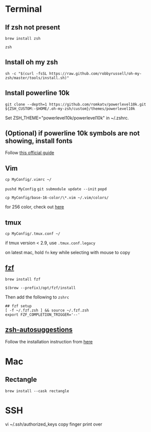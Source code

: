# Terminal

## If zsh not present
`brew install zsh`

`zsh`

## Install oh my zsh
`sh -c "$(curl -fsSL https://raw.github.com/robbyrussell/oh-my-zsh/master/tools/install.sh)"`

## Install powerline 10k
`git clone --depth=1 https://github.com/romkatv/powerlevel10k.git ${ZSH_CUSTOM:-$HOME/.oh-my-zsh/custom}/themes/powerlevel10k`

Set ZSH_THEME="powerlevel10k/powerlevel10k" in ~/.zshrc.

## (Optional) if powerline 10k symbols are not showing, install fonts
Follow [this official guide](https://github.com/romkatv/powerlevel10k#fonts)

## Vim
`cp MyConfig/.vimrc ~/`

`pushd MyConfig`
`git submodule update --init`
`popd`

`cp MyConfig/base-16-color/\*.vim ~/.vim/colors/`

for 256 color, check out [here](https://github.com/chriskempson/vim-tomorrow-theme/tree/master/colors)

## tmux
`cp MyConfig/.tmux.conf ~/`

if tmux version < 2.9, use `.tmux.conf.legacy`

on latest mac, hold `fn` key while selecting with mouse to copy

## [fzf](https://github.com/junegunn/fzf)
`brew install fzf`

`$(brew --prefix)/opt/fzf/install`

Then add the following to `zshrc`

```
## fzf setup
[ -f ~/.fzf.zsh ] && source ~/.fzf.zsh
export FZF_COMPLETION_TRIGGER='--'
```

## [zsh-autosuggestions](https://github.com/zsh-users/zsh-autosuggestions)
Follow the installation instruction from [here](https://github.com/zsh-users/zsh-autosuggestions/blob/master/INSTALL.md#oh-my-zsh)


# Mac

## Rectangle
`brew install --cask rectangle`

# SSH
vi ~/.ssh/authorized_keys
copy finger print over
